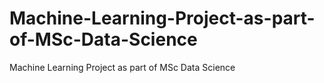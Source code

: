 # Machine-Learning-Project-as-part-of-MSc-Data-Science
Machine Learning Project as part of MSc Data Science
